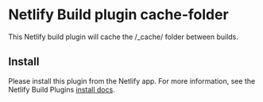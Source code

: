 # Netlify Build plugin cache-folder
This Netlify build plugin will cache the /_cache/ folder between builds.

## Install

Please install this plugin from the Netlify app. For more information, see the Netlify Build Plugins [install docs](https://docs.netlify.com/configure-builds/build-plugins/#install-a-plugin).
